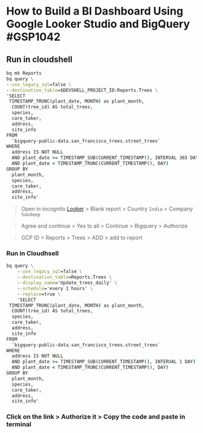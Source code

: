 # How to Build a BI Dashboard Using Google Looker Studio and BigQuery #GSP1042
## Run in cloudshell
```cmd
bq mk Reports
bq query \
--use_legacy_sql=false \
--destination_table=$DEVSHELL_PROJECT_ID:Reports.Trees \
'SELECT
 TIMESTAMP_TRUNC(plant_date, MONTH) as plant_month,
  COUNT(tree_id) AS total_trees,
  species,
  care_taker,
  address,
  site_info
FROM
  `bigquery-public-data.san_francisco_trees.street_trees`
WHERE
  address IS NOT NULL
  AND plant_date >= TIMESTAMP_SUB(CURRENT_TIMESTAMP(), INTERVAL 365 DAY)
  AND plant_date < TIMESTAMP_TRUNC(CURRENT_TIMESTAMP(), DAY)
GROUP BY
  plant_month,
  species,
  care_taker,
  address,
  site_info'
```
> Open in incognito [Looker](https://lookerstudio.google.com/) > Blank report > Country ```India``` > Company ```Sandeep```

> Agree and continue > Yes to all > Continue > Bigquery > Authorize 

> GCP ID > Reports > Trees > ADD > add to report
### Run in Cloudhsell
```cmd
bq query \
    --use_legacy_sql=false \
    --destination_table=Reports.Trees \
    --display_name='Update_trees_daily' \
    --schedule='every 1 hours' \
    --replace=true \
    'SELECT
 TIMESTAMP_TRUNC(plant_date, MONTH) as plant_month,
  COUNT(tree_id) AS total_trees,
  species,
  care_taker,
  address,
  site_info
FROM
  `bigquery-public-data.san_francisco_trees.street_trees`
WHERE
  address IS NOT NULL
  AND plant_date >= TIMESTAMP_SUB(CURRENT_TIMESTAMP(), INTERVAL 1 DAY)
  AND plant_date < TIMESTAMP_TRUNC(CURRENT_TIMESTAMP(), DAY)
GROUP BY
  plant_month,
  species,
  care_taker,
  address,
  site_info'
```
### Click on the link > Authorize it > Copy the code and paste in terminal
